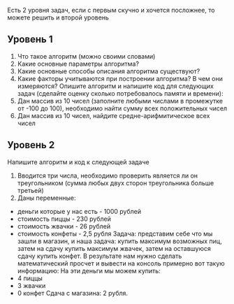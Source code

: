 Есть 2 уровня задач, если с первым скучно и хочется посложнее, то можете решить и второй уровень
## Уровень 1
1) Что такое алгоритм (можно своими словами)
2) Какие основные параметры алгоритма?
3) Какие основные способы описания алгоритма существуют?
4) Какие факторы учитываются при построении алгоритма? В чем они измеряются?
Опишите алгоритм и напишите код для следующих задач (сделайте оценку сколько потребовалось памяти и времени):
5) Дан массив из 10 чисел (заполните любыми числами в промежутке от -100 до 100), необходимо найти сумму всех положительных чисел 
6) Дан массив из 10 чисел, найдите средне-арифмитическое всех чисел
## Уровень 2
Напишите алгоритм и код к следующей задаче
1) Вводится три числа, необходимо проверить является ли он треугольником (сумма любых двух сторон треугольника больше третьей)
2) Даны переменные:
- деньги которые у нас есть - 1000 рублей
- стоимость пиццы - 230 рублей
- стоимость жвачки - 26 рублей
- стоимость конфеты - 2,5 рубля
  Задача: представим себе что мы зашли в магазин, и наша задача: купить максимум возможных пиц, затем на сдачу купить максимум жвачек,
  затем на оставшуюся сдачу купить конфет.
  В результате нам нужно сделать математический просчет и вывести на консоль примерно вот такую информацию:
  На эти деньги мы можем купить:
- 4 пиццы
- 3 жвачки
- 0 конфет
  Сдача с магазина: 2 рубля.
